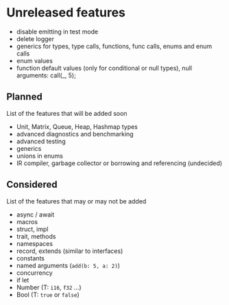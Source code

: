 # Unreleased features

- disable emitting in test mode
- delete logger
- generics for types, type calls, functions, func calls, enums and enum calls
- enum values
- function default values (only for conditional or null types), null arguments: call(_, 5);


## Planned

List of the features that will be added soon

- Unit, Matrix, Queue, Heap, Hashmap types
- advanced diagnostics and benchmarking
- advanced testing
- generics
- unions in enums
- IR compiler, garbage collector or borrowing and referencing (undecided)

## Considered

List of the features that may or may not be added

- async / await
- macros
- struct, impl
- trait, methods
- namespaces
- record, extends (similar to interfaces)
- constants
- named arguments (`add(b: 5, a: 2)`)
- concurrency
- if let
- Number<T> (T: `i16`, `f32` ...)
- Bool<T> (T: `true` or `false`)
